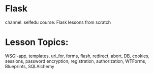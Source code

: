 # Flask
channel: selfedu course: Flask lessons from scratch

# Lesson Topics:
WSGI-app, templates, url_for, forms, flash, redirect, abort, DB, cookies, sessions, password encryption, registration, authorization, WTForms, Blueprints, SQLAlchemy
